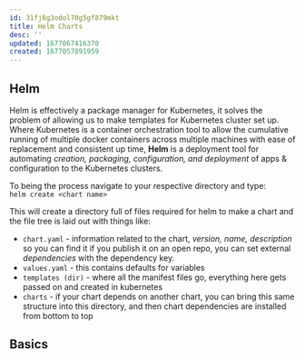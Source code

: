 ```yaml
---
id: 31fj8g3odol70g5gf879mkt
title: Helm Charts
desc: ''
updated: 1677067416370
created: 1677057891959
---
```

## Helm
Helm is effectively a package manager for Kubernetes, it solves the problem of allowing us to make templates for Kubernetes cluster set up.
Where Kubernetes is a container orchestration tool to allow the cumulative running of multiple docker containers across multiple machines with ease of replacement and consistent up time, **Helm** is a deployment tool for automating *creation, packaging, configuration, and deployment* of apps & configuration to the Kubernetes clusters.

To being the process navigate to your respective directory and type:<br>
`helm create <chart name>`

This will create a directory full of files required for helm to make a chart and the file tree is laid out with things like:
- `chart.yaml` - information related to the chart, *version, name, description* so you can find it if you publish it on an open repo, you can set external *dependencies* with the dependency key.
- `values.yaml` - this contains defaults for variables
- `templates (dir)` - where all the manifest files go, everything here gets passed on and created in kubernetes
- `charts` - if your chart depends on another chart, you can bring this same structure into this directory, and then chart dependencies are installed from bottom to top

## Basics